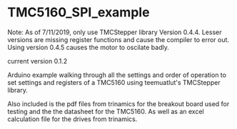 # TMC5160_SPI_example

Note: As of 7/11/2019, only use TMCStepper library Version 0.4.4. Lesser versions are missing register functions and cause the compiler to error out. Using version 0.4.5 causes the motor to oscilate badly. 

current version 0.1.2

Arduino example walking through all the settings and order of operation to set settings and registers of a TMC5160 using teemuatlut's TMCStepper library.

Also included is the pdf files from trinamics for the breakout board used for testing and the the datasheet for the TMC5160. As well as an excel calculation file for the drives from trinamics.
